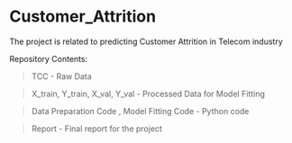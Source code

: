 # Customer_Attrition
The project is related to predicting Customer Attrition in Telecom industry

Repository Contents:

> TCC - Raw Data

> X_train, Y_train, X_val, Y_val - Processed Data for Model Fitting

> Data Preparation Code , Model Fitting Code - Python code

> Report - Final report for the project
